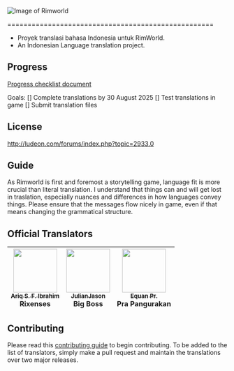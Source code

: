 ![Image of Rimworld](http://rimworldwiki.com/images/thumb/8/8c/Rimworldlogo.png/600px-Rimworldlogo.png)

===================================================
* Proyek translasi bahasa Indonesia untuk RimWorld.
* An Indonesian Language translation project.

## Progress
[Progress checklist document](PROGRESS.md)

Goals:
[] Complete translations by 30 August 2025
[] Test translations in game
[] Submit translation files

## License
http://ludeon.com/forums/index.php?topic=2933.0

## Guide
As Rimworld is first and foremost a storytelling game, language fit is more crucial than literal translation. I understand that things can and will get lost in traslation, especially nuances and differences in how languages convey things. Please ensure that the messages flow nicely in game, even if that means changing the grammatical structure.

## Official Translators
| [<img src="https://avatars.githubusercontent.com/u/34961766?s=96&v=4" width="100px;"/><br /><sub><b>Ariq S. F. Ibrahim</b></sub>](https://github.com/Rixenses)<br /> Rixenses | [<img src="https://avatars0.githubusercontent.com/u/10151729?s=460&v=4" width="100px;"/><br /><sub><b>JulianJason</b></sub>](https://github.com/JulianJason)<br /> Big Boss | [<img src="https://avatars3.githubusercontent.com/u/948279?s=460&v=4" width="100px;"/><br /><sub><b>Equan Pr.</b></sub>](https://github.com/junwatu)<br /> Pra Pangurakan |
|---|---|---|

## Contributing
Please read this [contributing guide](http://ludeon.com/forums/index.php?topic=2933.0) to begin contributing. To be added to the list of translators, simply make a pull request and maintain the translations over two major releases.  

